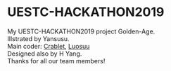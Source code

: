 # UESTC-HACKATHON2019  
My UESTC-HACKATHON2019 project Golden-Age.  
Illstrated by Yansusu.   
Main coder: [Crablet](https://github.com/crablet 'Crablet'), [Luosuu](https://github.com/Luosuu)  
Designed also by H Yang.  
Thanks for all our team members!
